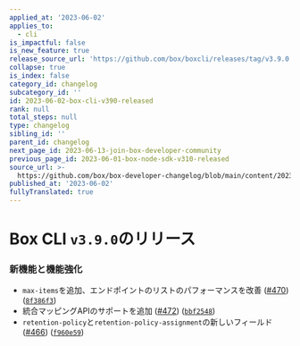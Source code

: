 ```yaml
---
applied_at: '2023-06-02'
applies_to:
  - cli
is_impactful: false
is_new_feature: true
release_source_url: 'https://github.com/box/boxcli/releases/tag/v3.9.0'
collapse: true
is_index: false
category_id: changelog
subcategory_id: ''
id: 2023-06-02-box-cli-v390-released
rank: null
total_steps: null
type: changelog
sibling_id: ''
parent_id: changelog
next_page_id: 2023-06-13-join-box-developer-community
previous_page_id: 2023-06-01-box-node-sdk-v310-released
source_url: >-
  https://github.com/box/box-developer-changelog/blob/main/content/2023/06-02-box-cli-v390-released.md
published_at: '2023-06-02'
fullyTranslated: true
---
```

# Box CLI `v3.9.0`のリリース

### 新機能と機能強化

* `max-items`を追加、エンドポイントのリストのパフォーマンスを改善 ([#470][1]) ([`8f386f3`][2])
* 統合マッピングAPIのサポートを追加 ([#472][3]) ([`bbf2548`][4])
* `retention-policy`と`retention-policy-assignment`の新しいフィールド ([#466][5]) ([`f960e59`][6])

[1]: https://github.com/box/boxcli/issues/470

[2]: https://github.com/box/boxcli/commit/8f386f3b7c4ff4efbaa941321fd672694ce3c7a1

[3]: https://github.com/box/boxcli/issues/472

[4]: https://github.com/box/boxcli/commit/bbf2548223e0d07ce2412c04991e7d8f00022fa7

[5]: https://github.com/box/boxcli/issues/466

[6]: https://github.com/box/boxcli/commit/f960e59aaf55fe0a0507e9f4c9d867e7c3dd039a
